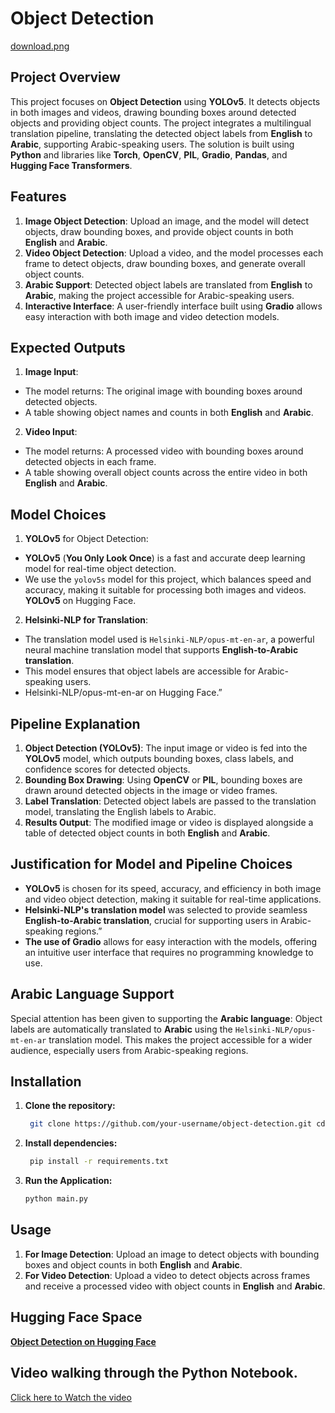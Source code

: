 # Object Detection
[download.png](https://github.com/Rakan-Alsheraiwi/Object-Detection/blob/main/download.png)
## Project Overview
This project focuses on **Object Detection** using **YOLOv5**. It detects objects in both images and videos, drawing bounding boxes around detected objects and providing object counts. The project integrates a multilingual translation pipeline, translating the detected object labels from **English** to **Arabic**, supporting Arabic-speaking users. The solution is built using **Python** and libraries like **Torch**, **OpenCV**, **PIL**, **Gradio**, **Pandas**, and **Hugging Face Transformers**.

## Features
1. **Image Object Detection**: Upload an image, and the model will detect objects, draw bounding boxes, and provide object counts in both **English** and **Arabic**.
2. **Video Object Detection**: Upload a video, and the model processes each frame to detect objects, draw bounding boxes, and generate overall object counts.
3. **Arabic Support**: Detected object labels are translated from **English** to **Arabic**, making the project accessible for Arabic-speaking users.
4. **Interactive Interface**: A user-friendly interface built using **Gradio** allows easy interaction with both image and video detection models.

## Expected Outputs
1. **Image Input**:
- The model returns: The original image with bounding boxes around detected objects.
- A table showing object names and counts in both **English** and **Arabic**.
2. **Video Input**:
- The model returns: A processed video with bounding boxes around detected objects in each frame.
- A table showing overall object counts across the entire video in both **English** and **Arabic**.

## Model Choices
1. **YOLOv5** for Object Detection: 
- **YOLOv5** (**You Only Look Once**) is a fast and accurate deep learning model for real-time object detection.
-  We use the `yolov5s` model for this project, which balances speed and accuracy, making it suitable for processing both images and videos.
**YOLOv5** on Hugging Face.

2. **Helsinki-NLP for Translation**:
- The translation model used is `Helsinki-NLP/opus-mt-en-ar`, a powerful neural machine translation model that supports **English-to-Arabic translation**.
- This model ensures that object labels are accessible for Arabic-speaking users.
- Helsinki\-NLP/opus\-mt\-en\-ar on Hugging Face.”

## Pipeline Explanation
1. **Object Detection (YOLOv5)**: The input image or video is fed into the **YOLOv5** model, which outputs bounding boxes, class labels, and confidence scores for detected objects.
2. **Bounding Box Drawing**: Using **OpenCV** or **PIL**, bounding boxes are drawn around detected objects in the image or video frames.
3. **Label Translation**:  Detected object labels are passed to the translation model, translating the English labels to Arabic.
4. **Results Output**:  The modified image or video is displayed alongside a table of detected object counts in both **English** and **Arabic**.

## Justification for Model and Pipeline Choices
- **YOLOv5** is chosen for its speed, accuracy, and efficiency in both image and video object detection, making it suitable for real-time applications.
- **Helsinki-NLP's translation model** was selected to provide seamless **English-to-Arabic translation**, crucial for supporting users in Arabic-speaking regions.”
- **The use of Gradio** allows for easy interaction with the models, offering an intuitive user interface that requires no programming knowledge to use.

## Arabic Language Support
Special attention has been given to supporting the **Arabic language**: Object labels are automatically translated to **Arabic** using the `Helsinki-NLP/opus-mt-en-ar` translation model. This makes the project accessible for a wider audience, especially users from Arabic-speaking regions.

## Installation

1. **Clone the repository:** 
   ```bash
    git clone https://github.com/your-username/object-detection.git cd object-detection
   ```
2. **Install dependencies:**
   ```bash
    pip install -r requirements.txt
   ```
4. **Run the Application:**
   ```bash
   python main.py
   ```
## Usage
1. **For Image Detection**: Upload an image to detect objects with bounding boxes and object counts in both **English** and **Arabic**.
2. **For Video Detection**: Upload a video to detect objects across frames and receive a processed video with object counts in **English** and **Arabic**.
   
## Hugging Face Space

[**Object Detection on Hugging Face**](https://huggingface.co/spaces/RakanAlsheraiwi/ObjectDetection)

## Video walking through the Python Notebook.
[Click here to Watch the video](https://)




